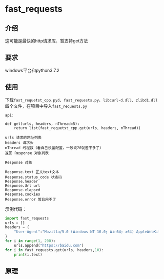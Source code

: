 # fast_requests

## 介绍

这可能是最快的http请求库，暂支持get方法

## 要求
windows平台和python3.7.2

## 使用

下载`fast_requetst_cpp.pyd`、`fast_requests.py`、`libcurl-d.dll`、`zlibd1.dll`四个文件，在项目中导入`fast_requests.py`

```
api:

def get(urls, headers, nThread=5):
    return list(fast_requetst_cpp.get(urls, headers, nThread))
    
urls 请求的网址列表
headers 请求头
nThread 线程数（看自己设备配置，一般设20就差不多了）
返回 Response 对象列表

Response 对象

Response.text 正文text文本
Response.status_code 状态码
Response.header 
Response.Url url 
Response.elapsed 
Response.cookies 
Response.error 暂且用不了
```



示例代码：

```python
import fast_requests
urls = []
headers = {
    "User-Agent":"Mozilla/5.0 (Windows NT 10.0; Win64; x64) AppleWebKit/537.36 (KHTML, like Gecko) Chrome/80.0.3987.163 Safari/537.36"
}
for i in range(1, 200):
    urls.append("https://baidu.com")
for i in fast_requests.get(urls, headers,10):
    print(i.text)
```
## 原理

